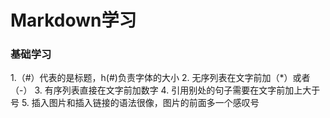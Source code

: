 # Markdown学习
### 基础学习
1.（#）代表的是标题，h(#)负责字体的大小
2. 无序列表在文字前加（*）或者（-）
3. 有序列表直接在文字前加数字
4. 引用别处的句子需要在文字前加上大于号
5. 插入图片和插入链接的语法很像，图片的前面多一个感叹号
